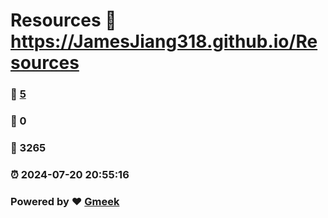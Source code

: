 # Resources :link: https://JamesJiang318.github.io/Resources 
### :page_facing_up: [5](https://JamesJiang318.github.io/Resources/tag.html) 
### :speech_balloon: 0 
### :hibiscus: 3265 
### :alarm_clock: 2024-07-20 20:55:16 
### Powered by :heart: [Gmeek](https://github.com/Meekdai/Gmeek)
